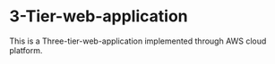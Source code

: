 # 3-Tier-web-application
This is a Three-tier-web-application implemented through AWS cloud platform.
